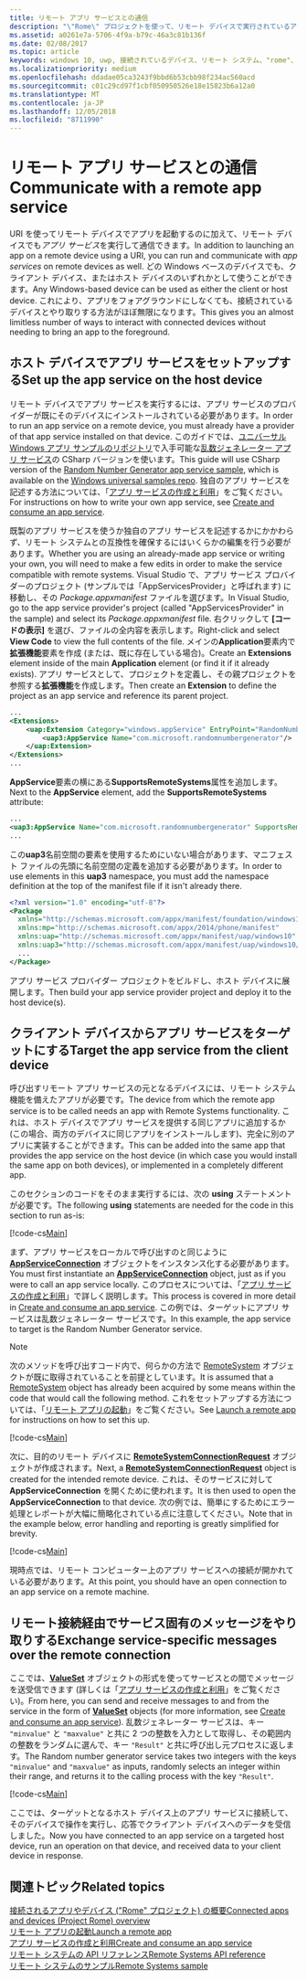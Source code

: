 ```yaml
---
title: リモート アプリ サービスとの通信
description: "\"Rome\" プロジェクトを使って、リモート デバイスで実行されているアプリ サービスとメッセージをやり取りします。"
ms.assetid: a0261e7a-5706-4f9a-b79c-46a3c81b136f
ms.date: 02/08/2017
ms.topic: article
keywords: windows 10, uwp, 接続されているデバイス、リモート システム、"rome"、"rome"プロジェクト、バック グラウンド タスク、アプリ サービス
ms.localizationpriority: medium
ms.openlocfilehash: ddadae05ca3243f9bbd6b53cbb98f234ac560acd
ms.sourcegitcommit: c01c29cd97f1cbf050950526e18e15823b6a12a0
ms.translationtype: MT
ms.contentlocale: ja-JP
ms.lasthandoff: 12/05/2018
ms.locfileid: "8711990"
---
```

# <a name="communicate-with-a-remote-app-service"></a><span data-ttu-id="eebb3-104">リモート アプリ サービスとの通信</span><span class="sxs-lookup"><span data-stu-id="eebb3-104">Communicate with a remote app service</span></span>

<span data-ttu-id="eebb3-105">URI を使ってリモート デバイスでアプリを起動するのに加えて、リモート デバイスでも*アプリ サービス*を実行して通信できます。</span><span class="sxs-lookup"><span data-stu-id="eebb3-105">In addition to launching an app on a remote device using a URI, you can run and communicate with *app services* on remote devices as well.</span></span> <span data-ttu-id="eebb3-106">どの Windows ベースのデバイスでも、クライアント デバイス、またはホスト デバイスのいずれかとして使うことができます。</span><span class="sxs-lookup"><span data-stu-id="eebb3-106">Any Windows-based device can be used as either the client or host device.</span></span> <span data-ttu-id="eebb3-107">これにより、アプリをフォアグラウンドにしなくても、接続されているデバイスとやり取りする方法がほぼ無限になります。</span><span class="sxs-lookup"><span data-stu-id="eebb3-107">This gives you an almost limitless number of ways to interact with connected devices without needing to bring an app to the foreground.</span></span>

## <a name="set-up-the-app-service-on-the-host-device"></a><span data-ttu-id="eebb3-108">ホスト デバイスでアプリ サービスをセットアップする</span><span class="sxs-lookup"><span data-stu-id="eebb3-108">Set up the app service on the host device</span></span>
<span data-ttu-id="eebb3-109">リモート デバイスでアプリ サービスを実行するには、アプリ サービスのプロバイダーが既にそのデバイスにインストールされている必要があります。</span><span class="sxs-lookup"><span data-stu-id="eebb3-109">In order to run an app service on a remote device, you must already have a provider of that app service installed on that device.</span></span> <span data-ttu-id="eebb3-110">このガイドでは、[ユニバーサル Windows アプリ サンプルのリポジトリ](https://github.com/Microsoft/Windows-universal-samples/tree/master/Samples/AppServices)で入手可能な[乱数ジェネレーター アプリ サービス](https://github.com/Microsoft/Windows-universal-samples/tree/master/Samples/AppServices)の CSharp バージョンを使います。</span><span class="sxs-lookup"><span data-stu-id="eebb3-110">This guide will use CSharp version of the [Random Number Generator app service sample](https://github.com/Microsoft/Windows-universal-samples/tree/master/Samples/AppServices), which is available on the [Windows universal samples repo](https://github.com/Microsoft/Windows-universal-samples/tree/master/Samples/AppServices).</span></span> <span data-ttu-id="eebb3-111">独自のアプリ サービスを記述する方法については、「[アプリ サービスの作成と利用](how-to-create-and-consume-an-app-service.md)」をご覧ください。</span><span class="sxs-lookup"><span data-stu-id="eebb3-111">For instructions on how to write your own app service, see [Create and consume an app service](how-to-create-and-consume-an-app-service.md).</span></span>

<span data-ttu-id="eebb3-112">既製のアプリ サービスを使うか独自のアプリ サービスを記述するかにかかわらず、リモート システムとの互換性を確保するにはいくらかの編集を行う必要があります。</span><span class="sxs-lookup"><span data-stu-id="eebb3-112">Whether you are using an already-made app service or writing your own, you will need to make a few edits in order to make the service compatible with remote systems.</span></span> <span data-ttu-id="eebb3-113">Visual Studio で、アプリ サービス プロバイダーのプロジェクト (サンプルでは「AppServicesProvider」と呼ばれます) に移動し、その _Package.appxmanifest_ ファイルを選びます。</span><span class="sxs-lookup"><span data-stu-id="eebb3-113">In Visual Studio, go to the app service provider's project (called "AppServicesProvider" in the sample) and select its _Package.appxmanifest_ file.</span></span> <span data-ttu-id="eebb3-114">右クリックして **[コードの表示]** を選び、ファイルの全内容を表示します。</span><span class="sxs-lookup"><span data-stu-id="eebb3-114">Right-click and select **View Code** to view the full contents of the file.</span></span> <span data-ttu-id="eebb3-115">メインの**Application**要素内で**拡張機能**要素を作成 (または、既に存在している場合)。</span><span class="sxs-lookup"><span data-stu-id="eebb3-115">Create an **Extensions** element inside of the main **Application** element (or find it if it already exists).</span></span> <span data-ttu-id="eebb3-116">アプリ サービスとして、プロジェクトを定義し、その親プロジェクトを参照する**拡張機能**を作成します。</span><span class="sxs-lookup"><span data-stu-id="eebb3-116">Then create an **Extension** to define the project as an app service and reference its parent project.</span></span>

``` xml
...
<Extensions>
    <uap:Extension Category="windows.appService" EntryPoint="RandomNumberService.RandomNumberGeneratorTask">
        <uap3:AppService Name="com.microsoft.randomnumbergenerator"/>
    </uap:Extension>
</Extensions>
...
```

<span data-ttu-id="eebb3-117">**AppService**要素の横にある**SupportsRemoteSystems**属性を追加します。</span><span class="sxs-lookup"><span data-stu-id="eebb3-117">Next to the **AppService** element, add the **SupportsRemoteSystems** attribute:</span></span>

``` xml
...
<uap3:AppService Name="com.microsoft.randomnumbergenerator" SupportsRemoteSystems="true"/>
...
```

<span data-ttu-id="eebb3-118">この**uap3**名前空間の要素を使用するためにいない場合があります、マニフェスト ファイルの先頭に名前空間の定義を追加する必要があります。</span><span class="sxs-lookup"><span data-stu-id="eebb3-118">In order to use elements in this **uap3** namespace, you must add the namespace definition at the top of the manifest file if it isn't already there.</span></span>

```xml
<?xml version="1.0" encoding="utf-8"?>
<Package
  xmlns="http://schemas.microsoft.com/appx/manifest/foundation/windows10"
  xmlns:mp="http://schemas.microsoft.com/appx/2014/phone/manifest"
  xmlns:uap="http://schemas.microsoft.com/appx/manifest/uap/windows10"
  xmlns:uap3="http://schemas.microsoft.com/appx/manifest/uap/windows10/3">
  ...
</Package>
```

<span data-ttu-id="eebb3-119">アプリ サービス プロバイダー プロジェクトをビルドし、ホスト デバイスに展開します。</span><span class="sxs-lookup"><span data-stu-id="eebb3-119">Then build your app service provider project and deploy it to the host device(s).</span></span>

## <a name="target-the-app-service-from-the-client-device"></a><span data-ttu-id="eebb3-120">クライアント デバイスからアプリ サービスをターゲットにする</span><span class="sxs-lookup"><span data-stu-id="eebb3-120">Target the app service from the client device</span></span>
<span data-ttu-id="eebb3-121">呼び出すリモート アプリ サービスの元となるデバイスには、リモート システム機能を備えたアプリが必要です。</span><span class="sxs-lookup"><span data-stu-id="eebb3-121">The device from which the remote app service is to be called needs an app with Remote Systems functionality.</span></span> <span data-ttu-id="eebb3-122">これは、ホスト デバイスでアプリ サービスを提供する同じアプリに追加するか (この場合、両方のデバイスに同じアプリをインストールします)、完全に別のアプリに実装することができます。</span><span class="sxs-lookup"><span data-stu-id="eebb3-122">This can be added into the same app that provides the app service on the host device (in which case you would install the same app on both devices), or implemented in a completely different app.</span></span>

<span data-ttu-id="eebb3-123">このセクションのコードをそのまま実行するには、次の **using** ステートメントが必要です。</span><span class="sxs-lookup"><span data-stu-id="eebb3-123">The following **using** statements are needed for the code in this section to run as-is:</span></span>

[!code-cs[Main](./code/RemoteAppService/MainPage.xaml.cs#SnippetUsings)]


<span data-ttu-id="eebb3-124">まず、アプリ サービスをローカルで呼び出すのと同じように [**AppServiceConnection**](https://msdn.microsoft.com/library/windows/apps/Windows.ApplicationModel.AppService.AppServiceConnection) オブジェクトをインスタンス化する必要があります。</span><span class="sxs-lookup"><span data-stu-id="eebb3-124">You must first instantiate an [**AppServiceConnection**](https://msdn.microsoft.com/library/windows/apps/Windows.ApplicationModel.AppService.AppServiceConnection) object, just as if you were to call an app service locally.</span></span> <span data-ttu-id="eebb3-125">このプロセスについては、「[アプリ サービスの作成と利用](how-to-create-and-consume-an-app-service.md)」で詳しく説明します。</span><span class="sxs-lookup"><span data-stu-id="eebb3-125">This process is covered in more detail in [Create and consume an app service](how-to-create-and-consume-an-app-service.md).</span></span> <span data-ttu-id="eebb3-126">この例では、ターゲットにアプリ サービスは乱数ジェネレーター サービスです。</span><span class="sxs-lookup"><span data-stu-id="eebb3-126">In this example, the app service to target is the Random Number Generator service.</span></span>

> [!NOTE]
> <span data-ttu-id="eebb3-127">次のメソッドを呼び出すコード内で、何らかの方法で [RemoteSystem](https://msdn.microsoft.com/library/windows/apps/Windows.System.RemoteSystems.RemoteSystem) オブジェクトが既に取得されていることを前提としています。</span><span class="sxs-lookup"><span data-stu-id="eebb3-127">It is assumed that a [RemoteSystem](https://msdn.microsoft.com/library/windows/apps/Windows.System.RemoteSystems.RemoteSystem) object has already been acquired by some means within the code that would call the following method.</span></span> <span data-ttu-id="eebb3-128">これをセットアップする方法については、「[リモート アプリの起動](launch-a-remote-app.md)」をご覧ください。</span><span class="sxs-lookup"><span data-stu-id="eebb3-128">See [Launch a remote app](launch-a-remote-app.md) for instructions on how to set this up.</span></span>

[!code-cs[Main](./code/RemoteAppService/MainPage.xaml.cs#SnippetAppService)]

<span data-ttu-id="eebb3-129">次に、目的のリモート デバイスに [**RemoteSystemConnectionRequest**](https://msdn.microsoft.com/library/windows/apps/Windows.System.RemoteSystems.RemoteSystemConnectionRequest) オブジェクトが作成されます。</span><span class="sxs-lookup"><span data-stu-id="eebb3-129">Next, a [**RemoteSystemConnectionRequest**](https://msdn.microsoft.com/library/windows/apps/Windows.System.RemoteSystems.RemoteSystemConnectionRequest) object is created for the intended remote device.</span></span> <span data-ttu-id="eebb3-130">これは、そのサービスに対して **AppServiceConnection** を開くために使われます。</span><span class="sxs-lookup"><span data-stu-id="eebb3-130">It is then used to open the **AppServiceConnection** to that device.</span></span> <span data-ttu-id="eebb3-131">次の例では、簡単にするためにエラー処理とレポートが大幅に簡略化されている点に注意してください。</span><span class="sxs-lookup"><span data-stu-id="eebb3-131">Note that in the example below, error handling and reporting is greatly simplified for brevity.</span></span>

[!code-cs[Main](./code/RemoteAppService/MainPage.xaml.cs#SnippetRemoteConnection)]

<span data-ttu-id="eebb3-132">現時点では、リモート コンピューター上のアプリ サービスへの接続が開かれている必要があります。</span><span class="sxs-lookup"><span data-stu-id="eebb3-132">At this point, you should have an open connection to an app service on a remote machine.</span></span>

## <a name="exchange-service-specific-messages-over-the-remote-connection"></a><span data-ttu-id="eebb3-133">リモート接続経由でサービス固有のメッセージをやり取りする</span><span class="sxs-lookup"><span data-stu-id="eebb3-133">Exchange service-specific messages over the remote connection</span></span>

<span data-ttu-id="eebb3-134">ここでは、[**ValueSet**](https://msdn.microsoft.com/library/windows/apps/windows.foundation.collections.valueset) オブジェクトの形式を使ってサービスとの間でメッセージを送受信できます (詳しくは「[アプリ サービスの作成と利用](how-to-create-and-consume-an-app-service.md)」をご覧ください)。</span><span class="sxs-lookup"><span data-stu-id="eebb3-134">From here, you can send and receive messages to and from the service in the form of [**ValueSet**](https://msdn.microsoft.com/library/windows/apps/windows.foundation.collections.valueset) objects (for more information, see [Create and consume an app service](how-to-create-and-consume-an-app-service.md)).</span></span> <span data-ttu-id="eebb3-135">乱数ジェネレーター サービスは、キー `"minvalue"` と `"maxvalue"` と共に 2 つの整数を入力として取得し、その範囲内の整数をランダムに選んで、キー `"Result"` と共に呼び出し元プロセスに返します。</span><span class="sxs-lookup"><span data-stu-id="eebb3-135">The Random number generator service takes two integers with the keys `"minvalue"` and `"maxvalue"` as inputs, randomly selects an integer within their range, and returns it to the calling process with the key `"Result"`.</span></span>

[!code-cs[Main](./code/RemoteAppService/MainPage.xaml.cs#SnippetSendMessage)]

<span data-ttu-id="eebb3-136">ここでは、ターゲットとなるホスト デバイス上のアプリ サービスに接続して、そのデバイスで操作を実行し、応答でクライアント デバイスへのデータを受信しました。</span><span class="sxs-lookup"><span data-stu-id="eebb3-136">Now you have connected to an app service on a targeted host device, run an operation on that device, and received data to your client device in response.</span></span>

## <a name="related-topics"></a><span data-ttu-id="eebb3-137">関連トピック</span><span class="sxs-lookup"><span data-stu-id="eebb3-137">Related topics</span></span>

[<span data-ttu-id="eebb3-138">接続されるアプリやデバイス ("Rome" プロジェクト) の概要</span><span class="sxs-lookup"><span data-stu-id="eebb3-138">Connected apps and devices (Project Rome) overview</span></span>](connected-apps-and-devices.md)  
[<span data-ttu-id="eebb3-139">リモート アプリの起動</span><span class="sxs-lookup"><span data-stu-id="eebb3-139">Launch a remote app</span></span>](launch-a-remote-app.md)  
[<span data-ttu-id="eebb3-140">アプリ サービスの作成と利用</span><span class="sxs-lookup"><span data-stu-id="eebb3-140">Create and consume an app service</span></span>](how-to-create-and-consume-an-app-service.md)  
[<span data-ttu-id="eebb3-141">リモート システムの API リファレンス</span><span class="sxs-lookup"><span data-stu-id="eebb3-141">Remote Systems API reference</span></span>](https://msdn.microsoft.com/library/windows/apps/Windows.System.RemoteSystems)  
[<span data-ttu-id="eebb3-142">リモート システムのサンプル</span><span class="sxs-lookup"><span data-stu-id="eebb3-142">Remote Systems sample</span></span>](https://github.com/Microsoft/Windows-universal-samples/tree/dev/Samples/RemoteSystems)
